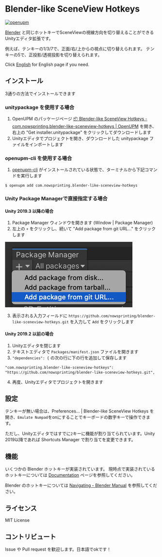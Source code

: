 # Blender-like SceneView Hotkeys

[![openupm](https://img.shields.io/npm/v/com.nowsprinting.blender-like-sceneview-hotkeys?label=openupm&registry_uri=https://package.openupm.com)](https://openupm.com/packages/com.nowsprinting.blender-like-sceneview-hotkeys/)

[Blender](https://www.blender.org/) と同じホットキーでSceneViewの視線方向を切り替えることができるUnityエディタ拡張です。

例えば、テンキーの1/3/7で、正面/右/上からの視点に切り替えられます。
テンキーの5で、正投影/透視投影を切り替えられます。

Click [English](./README.md) for English page if you need.


## インストール

3通りの方法でインストールできます

### unitypackage を使用する場合

1. OpenUPM のパッケージページ [📦 Blender-like SceneView Hotkeys - com.nowsprinting.blender-like-sceneview-hotkeys | OpenUPM](https://openupm.com/packages/com.nowsprinting.blender-like-sceneview-hotkeys/) を開き、右上の "Get installer.unitypackage" をクリックしてダウンロードします
2. Unityエディタでプロジェクトを開き、ダウンロードした unitypackage ファイルをインポートします

### openupm-cli を使用する場合

1. [openupm-cli](https://github.com/openupm/openupm-cli) がインストールされている状態で、ターミナルから下記コマンドを実行します

```
$ openupm add com.nowsprinting.blender-like-sceneview-hotkeys
```

### Unity Package Managerで直接指定する場合

#### Unity 2019.3 以降の場合

1. Package Manager ウィンドウを開きます (Window | Package Manager)
2. 左上の `+` をクリックし、続いて "Add package from git URL..." をクリックします

![](./Documentation~/add_package_from_git_url.png)

3. 表示される入力フィールドに `https://github.com/nowsprinting/blender-like-sceneview-hotkeys.git` を入力して `Add` をクリックします

#### Unity 2019.2 以前の場合

1. Unityエディタを閉じます
2. テキストエディタで `Packages/manifest.json` ファイルを開きます
3. `"dependencies": {` の次の行に下の行を追加して保存します

```
"com.nowsprinting.blender-like-sceneview-hotkeys": "https://github.com/nowsprinting/blender-like-sceneview-hotkeys.git",
```

4. 再度、Unityエディタでプロジェクトを開きます


## 設定

テンキーが無い場合は、Preferences... | Blender-like SceneView Hotkeys を開き、`Emulate Numpad`をonにすることでキーボードの数字キーで操作できます。

ただし、Unityエディタではすでに`2`キーに機能が割り当てられています。Unity 2019以降であれば Shortcuts Manager で割り当てを変更できます。


## 機能

いくつかの Blender ホットキーが実装されています。
現時点で実装されているホットキーについては [Documentation](./Documentation~/blender-like-sceneview-hotkeys.md) ページを参照してください。

Blender のホットキーについては [Navigating - Blender Manual](https://docs.blender.org/manual/en/latest/editors/3dview/navigate/index.html) を参照してください。


## ライセンス

MIT License


## コントリビュート

Issue や Pull request を歓迎します。日本語でokです！
